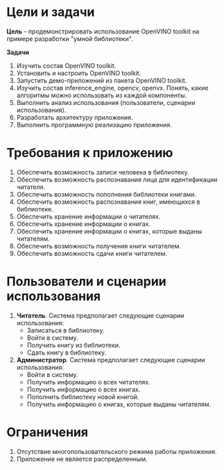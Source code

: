 # Цели и задачи

**Цель** - продемонстрировать использование OpenVINO toolkit
на примере разработки "умной библиотеки".

**Задачи**

1. Изучить состав OpenVINO toolkit.
1. Установить и настроить OpenVINO toolkit.
1. Запустить демо-приложений из пакета OpenVINO toolkit.
1. Изучить состав inference_engine, opencv, openvx.
   Понять, какие алгоритмы можно использовать из каждой
   компоненты.
1. Выполнить анализ использования (пользователи,
   сценарии использования).
1. Разработать архитектуру приложения.
1. Выполнить программную реализацию приложения.

# Требования к приложению

1. Обеспечить возможность записи человека в библиотеку.
1. Обеспечить возможность распознавания лица
   для идентификации читателя.
1. Обеспечить возможность пополнения библиотеки книгами.
1. Обеспечить возможность распознавания книг, имеющихся
   в библиотеке.
1. Обеспечить хранение информации о читателях.
1. Обеспечить хранение информации о книгах.
1. Обеспечить хранение информации о книгах, которые выданы
   читателям.
1. Обеспечить возможность получения книги читателем.
1. Обеспечить возможность сдачи книги читателем.

# Пользователи и сценарии использования

1. **Читатель**. Система предполагает следующие сценарии
   использования:
   - Записаться в библиотеку.
   - Войти в систему.
   - Получить книгу из библиотеки.
   - Сдать книгу в библиотеку.
1. **Администратор**. Система предполагает следующие сценарии
   использования:
   - Войти в систему.
   - Получить информацию о всех читателях.
   - Получить информацию о всех книгах.
   - Пополнить библиотеку новой книгой.
   - Получить информацию о книгах, которые выданы читателям.

# Ограничения

1. Отсутствие многопользовательского режима работы
   приложения.
1. Приложение не является распределенным.